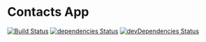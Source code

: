 # Contacts App

[![Build Status](https://travis-ci.org/marcobiedermann/contacts.svg?branch=master)](https://travis-ci.org/marcobiedermann/contacts)
[![dependencies Status](https://img.shields.io/david/marcobiedermann/contacts.svg)](https://david-dm.org/marcobiedermann/contacts)
[![devDependencies Status](https://img.shields.io/david/dev/marcobiedermann/contacts.svg)](https://david-dm.org/marcobiedermann/contacts?type=dev)

